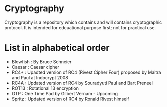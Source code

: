 # Cryptography
Cryptography is a repository which contains and will contains cryptographic protocol. It is intended for edcuational purpose first; not for practical use.

# List in alphabetical order
- Blowfish : By Bruce Schneier
- Caesar : Caesar cipher
- RC4+ : Upadted version of RC4 (Rivest Cipher Four) proposed by Maitra and Paul at Indocrypt 2008
- RC4A : Updated version of RC4 by Souradyuti Paul and Bart Preneel
- ROT13 : Rotational 13 encryption
- OTP : One Time Pad by Gilbert Vernam - Upcoming
- Spritz : Updated version of RC4 by Ronald Rivest himself
